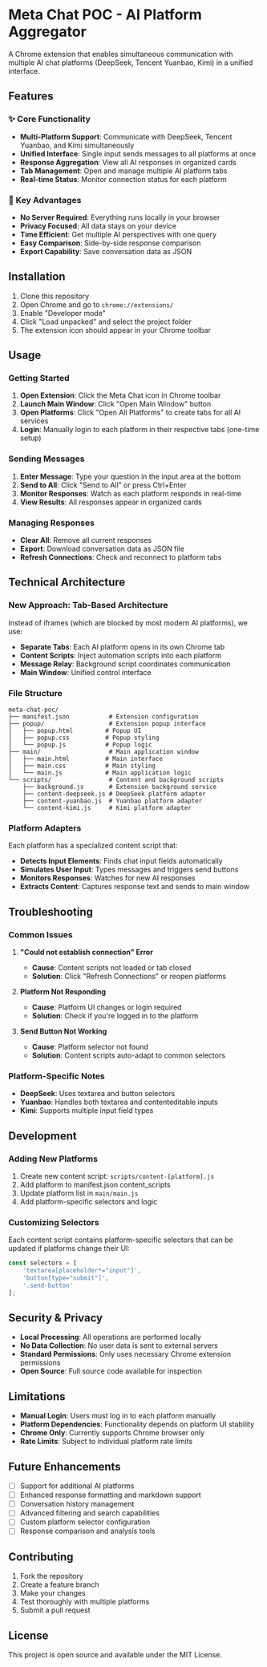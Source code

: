 # Meta Chat POC - AI Platform Aggregator

A Chrome extension that enables simultaneous communication with multiple AI chat platforms (DeepSeek, Tencent Yuanbao, Kimi) in a unified interface.

## Features

### ✨ Core Functionality
- **Multi-Platform Support**: Communicate with DeepSeek, Tencent Yuanbao, and Kimi simultaneously
- **Unified Interface**: Single input sends messages to all platforms at once
- **Response Aggregation**: View all AI responses in organized cards
- **Tab Management**: Open and manage multiple AI platform tabs
- **Real-time Status**: Monitor connection status for each platform

### 🎯 Key Advantages
- **No Server Required**: Everything runs locally in your browser
- **Privacy Focused**: All data stays on your device
- **Time Efficient**: Get multiple AI perspectives with one query
- **Easy Comparison**: Side-by-side response comparison
- **Export Capability**: Save conversation data as JSON

## Installation

1. Clone this repository
2. Open Chrome and go to `chrome://extensions/`
3. Enable "Developer mode"
4. Click "Load unpacked" and select the project folder
5. The extension icon should appear in your Chrome toolbar

## Usage

### Getting Started
1. **Open Extension**: Click the Meta Chat icon in Chrome toolbar
2. **Launch Main Window**: Click "Open Main Window" button
3. **Open Platforms**: Click "Open All Platforms" to create tabs for all AI services
4. **Login**: Manually login to each platform in their respective tabs (one-time setup)

### Sending Messages
1. **Enter Message**: Type your question in the input area at the bottom
2. **Send to All**: Click "Send to All" or press Ctrl+Enter
3. **Monitor Responses**: Watch as each platform responds in real-time
4. **View Results**: All responses appear in organized cards

### Managing Responses
- **Clear All**: Remove all current responses
- **Export**: Download conversation data as JSON file
- **Refresh Connections**: Check and reconnect to platform tabs

## Technical Architecture

### New Approach: Tab-Based Architecture
Instead of iframes (which are blocked by most modern AI platforms), we use:

- **Separate Tabs**: Each AI platform opens in its own Chrome tab
- **Content Scripts**: Inject automation scripts into each platform
- **Message Relay**: Background script coordinates communication
- **Main Window**: Unified control interface

### File Structure
```
meta-chat-poc/
├── manifest.json           # Extension configuration
├── popup/                  # Extension popup interface
│   ├── popup.html         # Popup UI
│   ├── popup.css          # Popup styling
│   └── popup.js           # Popup logic
├── main/                   # Main application window
│   ├── main.html          # Main interface
│   ├── main.css           # Main styling
│   └── main.js            # Main application logic
└── scripts/                # Content and background scripts
    ├── background.js       # Extension background service
    ├── content-deepseek.js # DeepSeek platform adapter
    ├── content-yuanbao.js  # Yuanbao platform adapter
    └── content-kimi.js     # Kimi platform adapter
```

### Platform Adapters
Each platform has a specialized content script that:
- **Detects Input Elements**: Finds chat input fields automatically
- **Simulates User Input**: Types messages and triggers send buttons
- **Monitors Responses**: Watches for new AI responses
- **Extracts Content**: Captures response text and sends to main window

## Troubleshooting

### Common Issues

1. **"Could not establish connection" Error**
   - **Cause**: Content scripts not loaded or tab closed
   - **Solution**: Click "Refresh Connections" or reopen platforms

2. **Platform Not Responding**
   - **Cause**: Platform UI changes or login required
   - **Solution**: Check if you're logged in to the platform

3. **Send Button Not Working**
   - **Cause**: Platform selector not found
   - **Solution**: Content scripts auto-adapt to common selectors

### Platform-Specific Notes

- **DeepSeek**: Uses textarea and button selectors
- **Yuanbao**: Handles both textarea and contenteditable inputs
- **Kimi**: Supports multiple input field types

## Development

### Adding New Platforms
1. Create new content script: `scripts/content-[platform].js`
2. Add platform to manifest.json content_scripts
3. Update platform list in `main/main.js`
4. Add platform-specific selectors and logic

### Customizing Selectors
Each content script contains platform-specific selectors that can be updated if platforms change their UI:

```javascript
const selectors = [
    'textarea[placeholder*="input"]',
    'button[type="submit"]',
    '.send-button'
];
```

## Security & Privacy

- **Local Processing**: All operations are performed locally
- **No Data Collection**: No user data is sent to external servers
- **Standard Permissions**: Only uses necessary Chrome extension permissions
- **Open Source**: Full source code available for inspection

## Limitations

- **Manual Login**: Users must log in to each platform manually
- **Platform Dependencies**: Functionality depends on platform UI stability
- **Chrome Only**: Currently supports Chrome browser only
- **Rate Limits**: Subject to individual platform rate limits

## Future Enhancements

- [ ] Support for additional AI platforms
- [ ] Enhanced response formatting and markdown support
- [ ] Conversation history management
- [ ] Advanced filtering and search capabilities
- [ ] Custom platform selector configuration
- [ ] Response comparison and analysis tools

## Contributing

1. Fork the repository
2. Create a feature branch
3. Make your changes
4. Test thoroughly with multiple platforms
5. Submit a pull request

## License

This project is open source and available under the MIT License.
